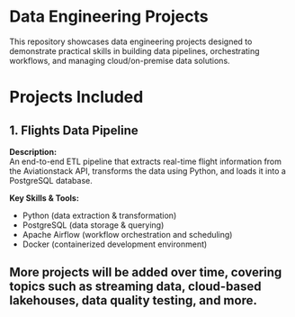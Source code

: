 # Data Engineering Projects
  
This repository showcases data engineering projects designed to demonstrate practical skills in building data pipelines, orchestrating workflows, and managing cloud/on-premise data solutions.
  
# Projects Included
  
## 1. Flights Data Pipeline
  
**Description:**  
An end-to-end ETL pipeline that extracts real-time flight information from the Aviationstack API, transforms the data using Python, and loads it into a PostgreSQL database.
  
**Key Skills & Tools:**  
- Python (data extraction & transformation)
- PostgreSQL (data storage & querying)
- Apache Airflow (workflow orchestration and scheduling)
- Docker (containerized development environment)

## More projects will be added over time, covering topics such as streaming data, cloud-based lakehouses, data quality testing, and more.